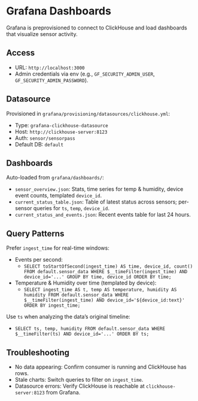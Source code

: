 # Grafana Dashboards

Grafana is preprovisioned to connect to ClickHouse and load dashboards that visualize sensor activity.

## Access
- URL: `http://localhost:3000`
- Admin credentials via env (e.g., `GF_SECURITY_ADMIN_USER`, `GF_SECURITY_ADMIN_PASSWORD`).

## Datasource
Provisioned in `grafana/provisioning/datasources/clickhouse.yml`:
- Type: `grafana-clickhouse-datasource`
- Host: `http://clickhouse-server:8123`
- Auth: `sensor/sensorpass`
- Default DB: `default`

## Dashboards
Auto-loaded from `grafana/dashboards/`:
- `sensor_overview.json`: Stats, time series for temp & humidity, device event counts, templated `device_id`.
- `current_status_table.json`: Table of latest status across sensors; per-sensor queries for `ts`, `temp`, `device_id`.
- `current_status_and_events.json`: Recent events table for last 24 hours.

## Query Patterns
Prefer `ingest_time` for real-time windows:
- Events per second:
  - `SELECT toStartOfSecond(ingest_time) AS time, device_id, count() FROM default.sensor_data WHERE $__timeFilter(ingest_time) AND device_id='...' GROUP BY time, device_id ORDER BY time;`
- Temperature & Humidity over time (templated by device):
  - `SELECT ingest_time AS t, temp AS temperature, humidity AS humidity FROM default.sensor_data WHERE $__timeFilter(ingest_time) AND device_id='${device_id:text}' ORDER BY ingest_time;`

Use `ts` when analyzing the data’s original timeline:
- `SELECT ts, temp, humidity FROM default.sensor_data WHERE $__timeFilter(ts) AND device_id='...' ORDER BY ts;`

## Troubleshooting
- No data appearing: Confirm consumer is running and ClickHouse has rows.
- Stale charts: Switch queries to filter on `ingest_time`.
- Datasource errors: Verify ClickHouse is reachable at `clickhouse-server:8123` from Grafana.